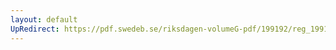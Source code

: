 ```yaml
---
layout: default
UpRedirect: https://pdf.swedeb.se/riksdagen-volumeG-pdf/199192/reg_199192/reg_199192_0608.pdf
---
```

